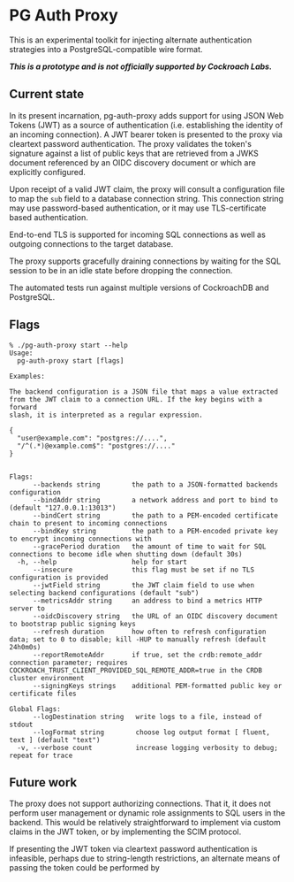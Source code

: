 # PG Auth Proxy

This is an experimental toolkit for injecting alternate authentication strategies into a
PostgreSQL-compatible wire format.

***This is a prototype and is not officially supported by Cockroach Labs.***

## Current state

In its present incarnation, pg-auth-proxy adds support for using JSON Web Tokens (JWT) as a source
of authentication (i.e. establishing the identity of an incoming connection). A JWT bearer token is
presented to the proxy via cleartext password authentication. The proxy validates the token's
signature against a list of public keys that are retrieved from a JWKS document referenced by an
OIDC discovery document or which are explicitly configured.

Upon receipt of a valid JWT claim, the proxy will consult a configuration file to map the `sub`
field to a database connection string. This connection string may use password-based authentication,
or it may use TLS-certificate based authentication.

End-to-end TLS is supported for incoming SQL connections as well as outgoing connections to the
target database.

The proxy supports gracefully draining connections by waiting for the SQL session to be in an idle
state before dropping the connection.

The automated tests run against multiple versions of CockroachDB and PostgreSQL.

## Flags

```
% ./pg-auth-proxy start --help
Usage:
  pg-auth-proxy start [flags]

Examples:

The backend configuration is a JSON file that maps a value extracted
from the JWT claim to a connection URL. If the key begins with a forward
slash, it is interpreted as a regular expression.

{
  "user@example.com": "postgres://....",
  "/^(.*)@example.com$": "postgres://...."
}


Flags:
      --backends string        the path to a JSON-formatted backends configuration
      --bindAddr string        a network address and port to bind to (default "127.0.0.1:13013")
      --bindCert string        the path to a PEM-encoded certificate chain to present to incoming connections
      --bindKey string         the path to a PEM-encoded private key to encrypt incoming connections with
      --gracePeriod duration   the amount of time to wait for SQL connections to become idle when shutting down (default 30s)
  -h, --help                   help for start
      --insecure               this flag must be set if no TLS configuration is provided
      --jwtField string        the JWT claim field to use when selecting backend configurations (default "sub")
      --metricsAddr string     an address to bind a metrics HTTP server to
      --oidcDiscovery string   the URL of an OIDC discovery document to bootstrap public signing keys
      --refresh duration       how often to refresh configuration data; set to 0 to disable; kill -HUP to manually refresh (default 24h0m0s)
      --reportRemoteAddr       if true, set the crdb:remote_addr connection parameter; requires COCKROACH_TRUST_CLIENT_PROVIDED_SQL_REMOTE_ADDR=true in the CRDB cluster environment
      --signingKeys strings    additional PEM-formatted public key or certificate files

Global Flags:
      --logDestination string   write logs to a file, instead of stdout
      --logFormat string        choose log output format [ fluent, text ] (default "text")
  -v, --verbose count           increase logging verbosity to debug; repeat for trace
```

## Future work

The proxy does not support authorizing connections. That it, it does not perform user management or
dynamic role assignments to SQL users in the backend. This would be relatively straightforward to
implement via custom claims in the JWT token, or by implementing the SCIM protocol.

If presenting the JWT token via cleartext password authentication is infeasible, perhaps due to
string-length restrictions, an alternate means of passing the token could be performed by 